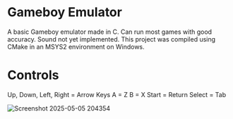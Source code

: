 # **Gameboy Emulator**

A basic Gameboy emulator made in C. Can run most games with good accuracy. Sound not yet implemented. This project was compiled using CMake in an MSYS2 environment on Windows.

# **Controls**

Up, Down, Left, Right = Arrow Keys
A = Z
B = X
Start = Return
Select = Tab

![Screenshot 2025-05-05 204354](https://github.com/user-attachments/assets/1fe1e7e3-7f03-454e-96cb-6a435cea4d75)



